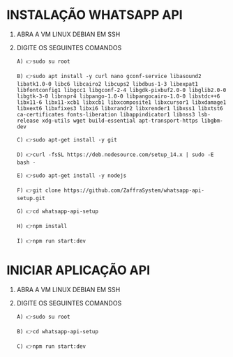 # INSTALAÇÃO WHATSAPP API

01. ABRA A VM LINUX DEBIAN EM SSH

02. DIGITE OS SEGUINTES COMANDOS

		A) 👉sudo su root
	
		B) 👉sudo apt install -y curl nano gconf-service libasound2 libatk1.0-0 libc6 libcairo2 libcups2 libdbus-1-3 libexpat1 libfontconfig1 libgcc1 libgconf-2-4 libgdk-pixbuf2.0-0 libglib2.0-0 libgtk-3-0 libnspr4 libpango-1.0-0 libpangocairo-1.0-0 libstdc++6 libx11-6 libx11-xcb1 libxcb1 libxcomposite1 libxcursor1 libxdamage1 libxext6 libxfixes3 libxi6 libxrandr2 libxrender1 libxss1 libxtst6 ca-certificates fonts-liberation libappindicator1 libnss3 lsb-release xdg-utils wget build-essential apt-transport-https libgbm-dev
	
		C) 👉sudo apt-get install -y git
	
		D) 👉curl -fsSL https://deb.nodesource.com/setup_14.x | sudo -E bash -
	
		E) 👉sudo apt-get install -y nodejs
	
		F) 👉git clone https://github.com/ZaffraSystem/whatsapp-api-setup.git
		
		G) 👉cd whatsapp-api-setup
		
		H) 👉npm install
		
		I) 👉npm run start:dev


# INICIAR APLICAÇÃO API

01. ABRA A VM LINUX DEBIAN EM SSH

02. DIGITE OS SEGUINTES COMANDOS
	
		A) 👉sudo su root
	
		B) 👉cd whatsapp-api-setup
	
		C) 👉npm run start:dev
	
